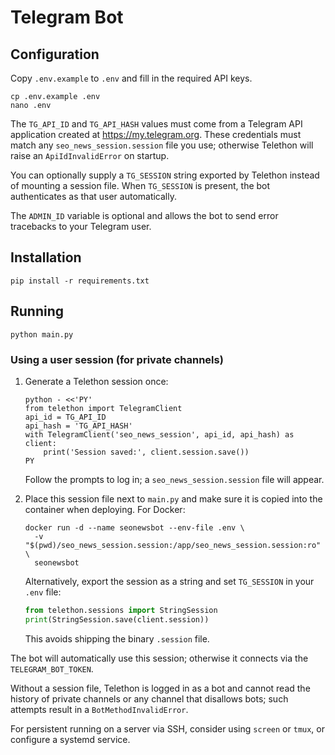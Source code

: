 # Telegram Bot

## Configuration
Copy `.env.example` to `.env` and fill in the required API keys.

```
cp .env.example .env
nano .env
```

The `TG_API_ID` and `TG_API_HASH` values must come from a Telegram API
application created at <https://my.telegram.org>. These credentials must match
any `seo_news_session.session` file you use; otherwise Telethon will raise an
`ApiIdInvalidError` on startup.

You can optionally supply a `TG_SESSION` string exported by Telethon instead of
mounting a session file. When `TG_SESSION` is present, the bot authenticates as
that user automatically.

The `ADMIN_ID` variable is optional and allows the bot to send error tracebacks
to your Telegram user.

## Installation
```
pip install -r requirements.txt
```

## Running
```
python main.py
```

### Using a user session (for private channels)
1. Generate a Telethon session once:
   ```
   python - <<'PY'
   from telethon import TelegramClient
   api_id = TG_API_ID
   api_hash = 'TG_API_HASH'
   with TelegramClient('seo_news_session', api_id, api_hash) as client:
       print('Session saved:', client.session.save())
   PY
   ```
   Follow the prompts to log in; a `seo_news_session.session` file will appear.
2. Place this session file next to `main.py` and make sure it is copied into the
   container when deploying. For Docker:
   ```
   docker run -d --name seonewsbot --env-file .env \
     -v "$(pwd)/seo_news_session.session:/app/seo_news_session.session:ro" \
     seonewsbot
   ```

   Alternatively, export the session as a string and set `TG_SESSION` in your
   `.env` file:
   ```python
   from telethon.sessions import StringSession
   print(StringSession.save(client.session))
   ```
   This avoids shipping the binary `.session` file.

The bot will automatically use this session; otherwise it connects via the
`TELEGRAM_BOT_TOKEN`.

Without a session file, Telethon is logged in as a bot and cannot read the
history of private channels or any channel that disallows bots; such attempts
result in a `BotMethodInvalidError`.

For persistent running on a server via SSH, consider using `screen` or `tmux`, or configure a systemd service.
